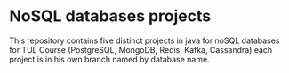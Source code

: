 # NoSQL databases projects
This repository contains five distinct projects in java for noSQL databases for TUL Course (PostgreSQL, MongoDB, Redis, Kafka, Cassandra) each project is in his own branch named by database name.
